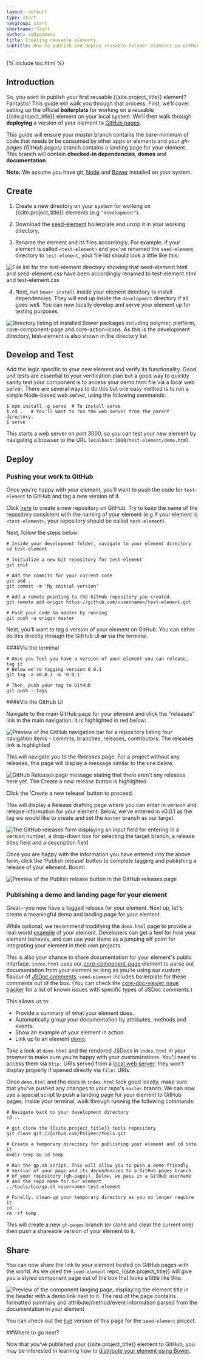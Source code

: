 ```yaml
---
layout: default
type: start
navgroup: start
shortname: Start
author: addyosmani
title: Creating reusable elements
subtitle: How to publish and deploy reusable Polymer elements on GitHub
---
```


{% include toc.html %}

## Introduction

So, you want to publish your first reusable {{site.project_title}} element? Fantastic! This guide will walk you through that process. First, we’ll cover setting up the official **boilerplate** for working on a reusable {{site.project_title}} element on your local system. We’ll then walk through **deploying** a version of your element to [GitHub pages](http://github.com).

This guide will ensure your *master* branch contains the bare-minimum of code that needs to be consumed by other apps or elements and your *gh-pages (GitHub pages)* branch contains a landing page for your element. This branch will contain **checked-in dependencies**, **demos** and **documentation**.

**Note:** We assume you have git, [Node](http://nodejs.org/) and [Bower](http://bower.io/) installed on your system.

## Create

1. Create a new directory on your system for working on {{site.project_title}} elements (e.g `"development"`).

2. Download the [seed-element](https://github.com/PolymerLabs/seed-element/archive/master.zip) boilerplate and unzip it in your working directory.

3. Rename the element and its files accordingly. For example, if your element is called `<test-element>` and you've renamed the `seed-element` directory to `test-element`, your file list should look a little like this:

![File list for the test-element directory showing that seed-element.html and seed-element.css have been accordingly renamed to test-element.html and test-element.css](/images/publishing-polymer-elements/image_0.png)

4. Next, run `bower install` inside your element directory to install dependencies. They will end up inside the `development` directory if all goes well. You can now locally develop and serve your element up for testing purposes.

![Directory listing of installed Bower packages including polymer, platform, core-component-page and core-action-icons. As this is the development directory, test-element is also shown in the directory list](/images/publishing-polymer-elements/image_1.png)

## Develop and Test

Add the logic specific to your new element and verify its functionality. Good unit tests
are essential to your verification plan but a good way to quickly sanity test your component
is to access your demo.html file via a local web server. There are several ways to do this
but one easy method is to run a simple Node-based web server, using the following
commands:

    $ npm install -g serve  # To install serve
    $ cd ..  # You'll want to run the web server from the parent directory.
    $ serve

This starts a web server on port 3000, so you can test your new element by navigating a browser 
to the URL `localhost:3000/test-element/demo.html`. 

## Deploy

### Pushing your work to GitHub

Once you're happy with your element, you’ll want to push the code for `test-element` to GitHub and tag a new version of it.

Click [here](https://github.com/new) to create a new repository on GitHub. Try to keep the name of the repository consistent with the naming of your element (e.g if your element is `<test-element>`, your repository should be called `test-element`).

Next, follow the steps below:

    # Inside your development folder, navigate to your element directory
    cd test-element
    
    # Initialize a new Git repository for test-element
    git init
    
    # Add the commits for your current code
    git add .
    git commit -m 'My initial version'
    
    # Add a remote pointing to the GitHub repository you created. 
    git remote add origin https://github.com/<username>/test-element.git
    
    # Push your code to master by running 
    git push -u origin master


Next, you’ll want to tag a version of your element on GitHub. You can either do this directly through the GitHub UI **or** via the terminal. 

####Via the terminal

    # Once you feel you have a version of your element you can release, tag it
    # Below we’re tagging version 0.0.1
    git tag -a v0.0.1 -m '0.0.1'
    
    # Then, push your tag to GitHub
    git push --tags


####Via the GitHub UI

Navigate to the main GitHub page for your element and click the "releases" link in the main navigation. It is highlighted in red below:

![Preview of the GitHub navigation bar for a repository listing four navigation items - commits, branches, releases, contributors. The releases link is highlighted](/images/publishing-polymer-elements/image_2.png)

This will navigate you to the *Releases* page. For a project without any releases, this page will display a message similar to the one below. 

![GitHub Releases page message stating that there aren't any releases here yet. The Create a new release button is highlighted](/images/publishing-polymer-elements/image_3.png)

Click the ‘Create a new release’ button to proceed. 

This will display a Release drafting page where you can enter in version and release information for your element. Below, we’ve entered in v0.0.1 as the tag we would like to create and set the `master` branch as our target. 

![The GitHub releases form displaying an input field for entering in a version number, a drop-down box for selecting the target branch, a release titles field and a description field](/images/publishing-polymer-elements/image_4.png)

Once you are happy with the information you have entered into the above form, click the ‘Publish release’ button to complete tagging and publishing a release of your element. Boom!

![Preview of the Publish release button in the GitHub releases page](/images/publishing-polymer-elements/image_5.png)

### Publishing a demo and landing page for your element

Great—you now have a tagged release for your element. Next up, let's create a meaningful demo and landing page for your element.

While optional, we recommend modifying the `demo.html` page to provide a real-world [example](http://googlewebcomponents.github.io/google-chart/components/google-chart/demo.html) of your element. Developers can get a feel for how your element behaves, and can use your demo as a jumping off point for integrating your element in their own projects.

This is also your chance to share documentation for your element's public interface. `index.html` uses our [core-component-page](https://github.com/Polymer/core-component-page) element to parse out documentation from your element as long as you’re using our custom flavour of [JSDoc comments](http://usejsdoc.org/about-getting-started.html). `seed-element` includes boilerplate for these comments out of the box. (You can check the [core-doc-viewer issue tracker](https://github.com/Polymer/core-doc-viewer/issues) for a list of known issues with specific types of JSDoc comments.)

This allows us to:

* Provide a summary of what your element does.
* Automatically group your documentation by attributes, methods and events.
* Show an example of your element in action.
* Link up to an element [demo](http://polymerlabs.github.io/seed-element/components/seed-element/demo.html).

Take a look at `demo.html` and the rendered JSDocs in `index.html` in your browser to make sure you're happy with your customizations. You'll need to access them via `http:` URIs served from a [local web server](https://www.google.com/search?q=local+web+server); they won't display properly if opened directly via `file:` URIs.

Once `demo.html` and the docs in `index.html` look good locally, make sure that you've pushed any changes to your repo's `master` branch. We can now use a special script to push a landing page for your element to GitHub pages. Inside your terminal, walk through running the following commands:

    # Navigate back to your development directory
    cd ..
    
    # git clone the {{site.project_title}} tools repository
    git clone git://github.com/Polymer/tools.git
    
    # Create a temporary directory for publishing your element and cd into it
    mkdir temp && cd temp
    
    # Run the gp.sh script. This will allow you to push a demo-friendly 
    # version of your page and its dependencies to a GitHub pages branch 
    # of your repository (gh-pages). Below, we pass in a GitHub username 
    # and the repo name for our element
    ../tools/bin/gp.sh <username> test-element
    
    # Finally, clean-up your temporary directory as you no longer require it
    cd ..
    rm -rf temp


This will create a new `gh-pages` branch (or clone and clear the current one) then push a shareable version of your element to it.

## Share

You can now share the link to your element hosted on GitHub pages with the world. As we used the `seed-element` repo, {{site.project_title}} will give you a styled component page out of the box that looks a little like this:

![Preview of the component langing page, displaying the element title in the header with a demo link next to it. The rest of the page contains formatted summary and attribute/method/event information parsed from the documentation in your element](/images/publishing-polymer-elements/image_6.png)

You can check out the [live](http://polymerlabs.github.io/seed-element/components/seed-element/) version of this page for the `seed-element` project.

##Where to go next?

Now that you’ve published your {{site.project_title}} element to GitHub, you may be interested in learning how to [distribute your element using Bower](/articles/distributing-components-with-bower.html).

